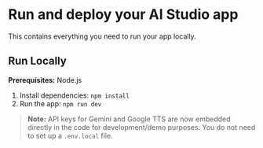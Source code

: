 # Run and deploy your AI Studio app

This contains everything you need to run your app locally.

## Run Locally

**Prerequisites:**  Node.js

1. Install dependencies:
   `npm install`
2. Run the app:
   `npm run dev`

> **Note:** API keys for Gemini and Google TTS are now embedded directly in the code for development/demo purposes. You do not need to set up a `.env.local` file.
